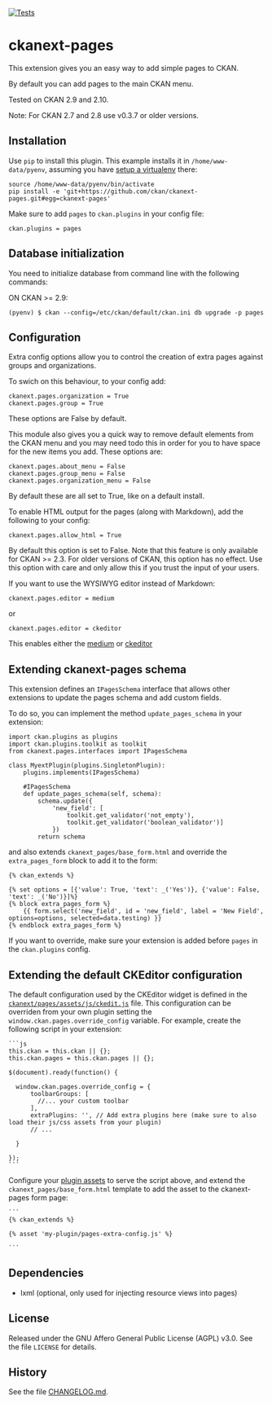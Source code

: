 
[![Tests](https://github.com/ckan/ckanext-pages/workflows/Tests/badge.svg?branch=master)](https://github.com/ckan/ckanext-pages/actions)

ckanext-pages
=============

This extension gives you an easy way to add simple pages to CKAN.

By default you can add pages to the main CKAN menu.

Tested on CKAN 2.9 and 2.10.

Note: For CKAN 2.7 and 2.8 use v0.3.7 or older versions.

## Installation

Use `pip` to install this plugin. This example installs it in `/home/www-data/pyenv`, assuming you have [setup a virtualenv](http://docs.ckan.org/en/latest/maintaining/installing/install-from-source.html#install-ckan-into-a-python-virtual-environment) there:

```
source /home/www-data/pyenv/bin/activate
pip install -e 'git+https://github.com/ckan/ckanext-pages.git#egg=ckanext-pages'
```

Make sure to add `pages` to `ckan.plugins` in your config file:

```
ckan.plugins = pages
```

## Database initialization

You need to initialize database from command line with the following commands:

ON CKAN >= 2.9:
```
(pyenv) $ ckan --config=/etc/ckan/default/ckan.ini db upgrade -p pages
```


## Configuration


Extra config options allow you to control the creation of extra pages against groups and organizations.

To swich on this behaviour, to your config add:

```
ckanext.pages.organization = True
ckanext.pages.group = True
```

These options are False by default.


This module also gives you a quick way to remove default elements from the CKAN menu and you may need todo this
in order for you to have space for the new items you add.  These options are:

```
ckanext.pages.about_menu = False
ckanext.pages.group_menu = False
ckanext.pages.organization_menu = False
```

By default these are all set to True, like on a default install.

To enable HTML output for the pages (along with Markdown), add the following to your config:

```
ckanext.pages.allow_html = True
```

By default this option is set to False. Note that this feature is only available for CKAN >= 2.3. For older versions of CKAN, this option has no effect.
Use this option with care and only allow this if you trust the input of your users.

If you want to use the WYSIWYG editor instead of Markdown:
```
ckanext.pages.editor = medium
```
or
```
ckanext.pages.editor = ckeditor
```
This enables either the [medium](https://jakiestfu.github.io/Medium.js/docs/) or [ckeditor](http://ckeditor.com/)

## Extending ckanext-pages schema

This extension defines an `IPagesSchema` interface that allows other extensions to update the pages schema and add custom fields.

To do so, you can implement the method `update_pages_schema` in your extension:

```
import ckan.plugins as plugins
import ckan.plugins.toolkit as toolkit
from ckanext.pages.interfaces import IPagesSchema

class MyextPlugin(plugins.SingletonPlugin):
    plugins.implements(IPagesSchema)

    #IPagesSchema
    def update_pages_schema(self, schema):
        schema.update({
            'new_field': [
                toolkit.get_validator('not_empty'),
                toolkit.get_validator('boolean_validator')]
            })
        return schema
```

and also extends `ckanext_pages/base_form.html` and override the `extra_pages_form` block to add it to the form:

```
{% ckan_extends %}

{% set options = [{'value': True, 'text': _('Yes')}, {'value': False, 'text': _('No')}]%}
{% block extra_pages_form %}
    {{ form.select('new_field', id = 'new_field', label = 'New Field', options=options, selected=data.testing) }}
{% endblock extra_pages_form %}
```

If you want to override, make sure your extension is added before `pages` in the `ckan.plugins` config.

## Extending the default CKEditor configuration

The default configuration used by the CKEditor widget is defined in the [`ckanext/pages/assets/js/ckedit.js`](https://github.com/ckan/ckanext-pages/blob/master/ckanext/pages/assets/js/ckedit.js) file. This configuration can be overriden from your own plugin setting the `window.ckan.pages.override_config` variable. For example, create the following script in your extension:

    ```js
    this.ckan = this.ckan || {};
    this.ckan.pages = this.ckan.pages || {};

    $(document).ready(function() {

      window.ckan.pages.override_config = {
          toolbarGroups: [
            //... your custom toolbar
          ],
          extraPlugins: '', // Add extra plugins here (make sure to also load their js/css assets from your plugin)
          // ...

      }

    });
    ```

Configure your [plugin assets](https://docs.ckan.org/en/2.9/theming/webassets.html) to serve the script above, and extend the `ckanext_pages/base_form.html` template to add the asset to the ckanext-pages form page:

    ```
    {% ckan_extends %}

    {% asset 'my-plugin/pages-extra-config.js' %}

    ```

## Dependencies

* lxml (optional, only used for injecting resource views into pages)


## License

Released under the GNU Affero General Public License (AGPL) v3.0. See the file `LICENSE` for details.


## History

See the file [CHANGELOG.md](CHANGELOG.md).

